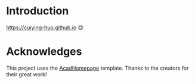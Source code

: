 # Introduction
https://cuiying-huo.github.io 😊

# Acknowledges
This project uses the [AcadHomepage](https://rayeren.github.io/acad-homepage.github.io/) template. Thanks to the creators for their great work!
